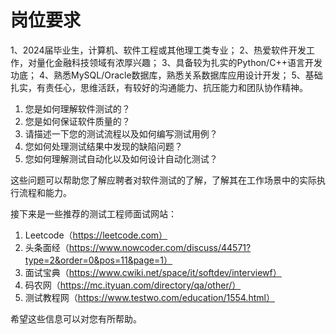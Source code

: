 # 岗位要求

1、2024届毕业生，计算机、软件工程或其他理工类专业； 2、热爱软件开发工作，对量化金融科技领域有浓厚兴趣； 3、具备较为扎实的Python/C++语言开发功底； 4、熟悉MySQL/Oracle数据库，熟悉关系数据库应用设计开发； 5、基础扎实，有责任心，思维活跃，有较好的沟通能力、抗压能力和团队协作精神。



1. 您是如何理解软件测试的？
2. 您是如何保证软件质量的？
3. 请描述一下您的测试流程以及如何编写测试用例？
4. 您如何处理测试结果中发现的缺陷问题？
5. 您如何理解测试自动化以及如何设计自动化测试？

这些问题可以帮助您了解应聘者对软件测试的了解，了解其在工作场景中的实际执行流程和能力。

接下来是一些推荐的测试工程师面试网站：

1. Leetcode（https://leetcode.com）
2. 头条面经（https://www.nowcoder.com/discuss/44571?type=2&order=0&pos=11&page=1）
3. 面试宝典（https://www.cwiki.net/space/it/softdev/interviewf）
4. 码农网（https://mc.ityuan.com/directory/qa/other/）
5. 测试教程网（https://www.testwo.com/education/1554.html）

希望这些信息可以对您有所帮助。